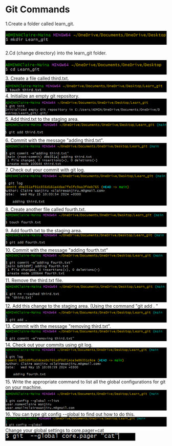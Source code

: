# Git Commands

1.Create a folder called learn_git.

![mkdir](./Screenshots/Screenshot%201.png)

2.Cd (change directory) into the learn_git folder.

![cd](./Screenshots/Screenshot%202.png) 3. Create a file called third.txt.
![touch](./Screenshots/Screenshot%203.png) 4. Initialize an empty git repository.
![git init](./Screenshots/Screenshot%204.png) 5. Add third.txt to the staging area.
![git add](./Screenshots/Screenshot%205.png) 6. Commit with the message "adding third.txt".
![git commit -m](./Screenshots/Screenshot%206.png) 7. Check out your commit with git log.
![git log](./Screenshots/Screenshot%207.png) 8. Create another file called fourth.txt.
![touch](./Screenshots/Screenshot%208.png) 9. Add fourth.txt to the staging area.
![git add](./Screenshots/Screenshot%209.png) 10. Commit with the message "adding fourth.txt"
![git commit](./Screenshots/Screenshot%2010.png) 11. Remove the third.txt file.
![git rm --cached](./Screenshots/Screenshot%2011.png) 12. Add this change to the staging area. (Using the command "git add . "
![git add](./Screenshots/Screenshot%2012.png) 13. Commit with the message "removing third.txt".
![git commit](./Screenshots/Screenshot%2013.png) 14. Check out your commits using git log.
![git log](./Screenshots/Screenshot%2014.png) 15. Write the appropriate command to list all the global configurations for git on your machine.
![git --global --list](./Screenshots/Screenshot%2015.png) 16. You can type git config --global to find out how to do this.
![git --global](./Screenshots/Screenshot%2016.png)
Change your global settings to core.pager=cat
![git --global core.pager 'cat'](./Screenshots/Screenshot%2017.png)
